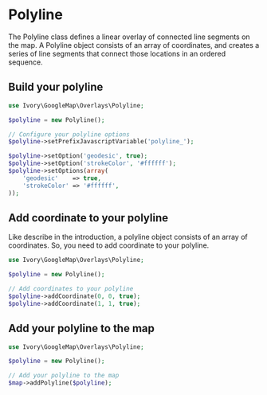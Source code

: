 # Polyline

The Polyline class defines a linear overlay of connected line segments on the map. A Polyline object consists of an
array of coordinates, and creates a series of line segments that connect those locations in an ordered sequence.

## Build your polyline

``` php
use Ivory\GoogleMap\Overlays\Polyline;

$polyline = new Polyline();

// Configure your polyline options
$polyline->setPrefixJavascriptVariable('polyline_');

$polyline->setOption('geodesic', true);
$polyline->setOption('strokeColor', '#ffffff');
$polyline->setOptions(array(
    'geodesic'    => true,
    'strokeColor' => '#ffffff',
));
```

## Add coordinate to your polyline

Like describe in the introduction, a polyline object consists of an array of coordinates. So, you need to add
coordinate to your polyline.

``` php
use Ivory\GoogleMap\Overlays\Polyline;

$polyline = new Polyline();

// Add coordinates to your polyline
$polyline->addCoordinate(0, 0, true);
$polyline->addCoordinate(1, 1, true);
```

## Add your polyline to the map

``` php
use Ivory\GoogleMap\Overlays\Polyline;

$polyline = new Polyline();

// Add your polyline to the map
$map->addPolyline($polyline);
```
